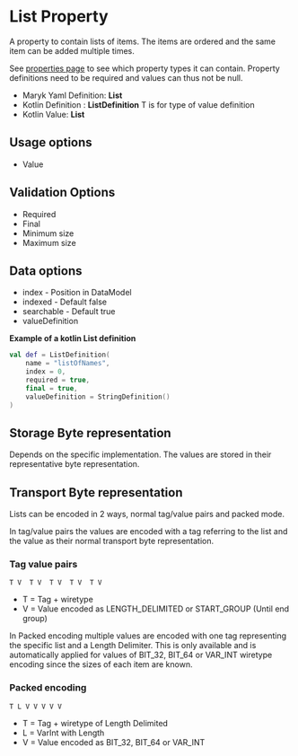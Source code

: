 # List Property
A property to contain lists of items. The items are ordered and the same item can be
added multiple times.

See [properties page](properties.md) to see which property types it can contain.
Property definitions need to be required and values can thus not be null.

- Maryk Yaml Definition: **List**
- Kotlin Definition : **ListDefinition<T>** T is for type of value definition
- Kotlin Value: **List**

## Usage options
- Value

## Validation Options
- Required
- Final
- Minimum size
- Maximum size

## Data options
- index - Position in DataModel 
- indexed - Default false
- searchable - Default true
- valueDefinition

**Example of a kotlin List definition**
```kotlin
val def = ListDefinition(
    name = "listOfNames",
    index = 0,
    required = true,
    final = true,
    valueDefinition = StringDefinition()
)
```

## Storage Byte representation
Depends on the specific implementation. The values are stored in their representative
byte representation.

## Transport Byte representation
Lists can be encoded in 2 ways, normal tag/value pairs and packed mode. 

In tag/value pairs the values are encoded with a tag referring to the list and 
the value as their normal transport byte representation.

### Tag value pairs
``` T V  T V  T V  T V  T V ```
- T = Tag + wiretype
- V = Value encoded as LENGTH_DELIMITED or START_GROUP (Until end group)
 
In Packed encoding multiple values are encoded with one tag representing the specific 
list and a Length Delimiter. This is only available and is automatically applied for values
of BIT_32, BIT_64 or VAR_INT wiretype encoding since the sizes of each item are known.

### Packed encoding
``` T L V V V V V ```
- T = Tag + wiretype of Length Delimited
- L = VarInt with Length
- V = Value encoded as  BIT_32, BIT_64 or VAR_INT
